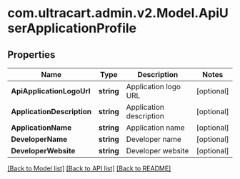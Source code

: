 # com.ultracart.admin.v2.Model.ApiUserApplicationProfile
## Properties

Name | Type | Description | Notes
------------ | ------------- | ------------- | -------------
**ApiApplicationLogoUrl** | **string** | Application logo URL | [optional] 
**ApplicationDescription** | **string** | Application description | [optional] 
**ApplicationName** | **string** | Application name | [optional] 
**DeveloperName** | **string** | Developer name | [optional] 
**DeveloperWebsite** | **string** | Developer website | [optional] 


[[Back to Model list]](../README.md#documentation-for-models) [[Back to API list]](../README.md#documentation-for-api-endpoints) [[Back to README]](../README.md)

